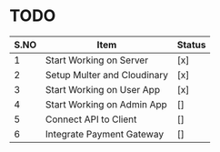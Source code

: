 # TODO

| S.NO | Item                        | Status |
| ---- | --------------------------- | ------ |
| 1    | Start Working on Server     | [x]    |
| 2    | Setup Multer and Cloudinary | [x]    |
| 3    | Start Working on User App   | [x]    |
| 4    | Start Working on Admin App  | []     |
| 5    | Connect API to Client       | []     |
| 6    | Integrate Payment Gateway   | []     |

